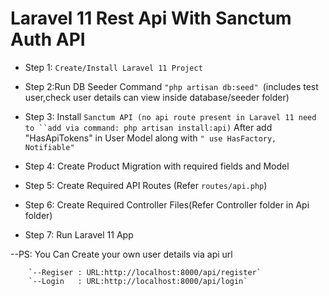 # Laravel 11 Rest Api With Sanctum Auth API

  - Step 1: `Create/Install Laravel 11 Project`

  - Step 2:Run DB Seeder Command `"php artisan db:seed" `(includes test user,check user details can view inside 
            database/seeder folder)
  
  - Step 3: Install `Sanctum API (no api route present in Laravel 11 need to ``add via command: php artisan install:api)`
  			    After add "HasApiTokens" in User Model along with `" use HasFactory, Notifiable"`

  - Step 4: Create Product Migration with required fields and Model
  
  - Step 5: Create Required API Routes (Refer `routes/api.php`) 
  
  - Step 6: Create Required Controller Files(Refer Controller folder in Api folder)
  
  - Step 7: Run Laravel 11 App


  --PS: You Can Create your own user details via api url

        `--Regiser : URL:http://localhost:8000/api/register`
        `--Login   : URL:http://localhost:8000/api/login`
